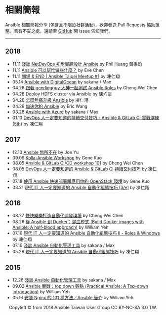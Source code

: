 # 相關簡報

Ansible 相關簡報分享 (包含且不限於社群活動)，歡迎發送 Pull Requests 協助匯整。若有不妥之處，還請至 [GitHub](https://github.com/ansible-tw/ansible-tw.github.io/issues/new) 開 issue 告知我們。

----

## 2018

* 11.11 [淺談 NetDevOps 初步實踐設計 Ansible](https://www.slideshare.net/secret/ePD4c0AxQagQTu) by Phil Huang 黃秉鈞
* 11.11 [Ansible 可以幫忙做些什麼？](https://www.slideshare.net/secret/ePD4c0AxQagQTu) by Eve Chen
* 11.11 [開場 & END | Ansible Taipei Meetup #1](https://speakerdeck.com/chusiang/begin-and-end-of-ansible-taipei-meetup-1st) by 凍仁翔
* 05.14 [Ansible with DigitalOcean](https://docs.google.com/presentation/d/1qw_S2ranHvS22Jk6HX64D_gFBu-XSRyFEhLJ-AWddGA/mobilepresent?slide=id.p) by sakana / Max
* 04.28 [跟著 geerlingguy 大神一起測試 Ansible Roles](https://www.slideshare.net/warfan/geerlingguy-ansible-roles) by Cheng Wei Chen
* 04.28 [Deploy HDFS cluster via Ansible](https://docs.google.com/presentation/d/11YuRZpVyH1rr00qxe9JsjAipYcB7gGNYOlIMlV3kSYo/edit?usp=sharing) by 陳均豪
* 04.28 [怎麼無痛升級 Ansible](https://speakerdeck.com/chusiang/how-to-stable-upgrade-the-ansible) by 凍仁翔
* 04.28 [加速你的 Ansible](https://speakerdeck.com/eric8230/jia-su-ni-de-ansible) by Eric Wang
* 03.28 [Ansible with Azure](https://docs.google.com/presentation/d/1zwuPqhLUy431B5GChtkhHv_hCkHnuZ3IpC8gMUFOIRg/edit?usp=sharing) by sakana / Max
* 01.13 [DevOps 人一定要知道的持續交付技巧 - Ansible & GitLab CI 實戰演練 (5th)](https://speakerdeck.com/chusiang/continuous-delivery-workshop-with-ansible-x-gitlab-ci-5th) by 凍仁翔

## 2017

* 12.13 [Ansible 無所不在][Ansible_Technical_Deck] by Joe Yu
* 09.09 [Kolla-Ansible Workshop](https://docs.google.com/presentation/d/1LRGXzHIV8jTosloWS5l6CKYYxxqStq9LKe78wqbb6nk/edit?usp=sharing) by Gene Kuo
* 08.05 [Ansible & GitLab CI/CD workshop 101](http://blog.chengweichen.com/2017/08/coscup-2017-ansible-gitlab-cicd.html) by Cheng Wei Chen
* 08.05 [DevOps 人一定要知道的 Ansible & GitLab CI 持續交付技巧](https://speakerdeck.com/chusiang/continuous-delivery-with-ansible-x-gitlab-ci) by 凍仁翔
* 07.18 [使用 Ansible 快速部署跟應用你的 OpenStack 環境](https://speakerdeck.com/igene/deploy-and-use-openstack-with-ansible) by Gene Kuo
* 03.21 [現代 IT 人一定要知道的 Ansible 自動化組態技巧 (3/e)](https://speakerdeck.com/chusiang/automate-with-ansible-basic-3e) by 凍仁翔

[Ansible_Technical_Deck]: https://img.en25.com/Web/RedHat/%7B9388ea59-82b4-4da2-bb62-cfc42d525069%7D_05.Ansible_Technical_Deck_-_FY18_(Joe_Yu).pdf

## 2016

* 08.27 [快快樂樂打造自動化開發環境](http://www.slideshare.net/warfan/ss-65422539) by Cheng Wei Chen
* 08.26 [從 Ansible 到 Docker：混血模式 (Build Docker images with Ansible: A half-blood approach)](http://www.slideshare.net/williamyeh/ansible-docker-65362893) by William Yeh
* 07.16 [現代 IT 人一定要知道的 Ansible 自動化組態技巧 Ⅱ - Roles & Windows](https://speakerdeck.com/chusiang/xian-dai-it-ren-ding-yao-zhi-dao-de-ansible-zi-dong-hua-zu-tai-ji-qiao-ii-roles-and-windows) by 凍仁翔
* 07.16 [淺談 Ansible 自動化管理工具](https://docs.google.com/presentation/d/1ZDCulOunoIhlRCLKbpoU8SR0rSr_aMBcX6tUps7Po0A/edit?usp=sharing) by sakana / Max
* 05.28 [現代 IT 人一定要知道的 Ansible 自動化組態技巧](https://speakerdeck.com/chusiang/xian-dai-it-ren-ding-yao-zhi-dao-de-ansible-zi-dong-hua-zu-tai-ji-qiao) by 凍仁翔

## 2015

* 12.26 [淺談 Ansible 自動化管理工具](https://docs.google.com/presentation/d/136VKHI_H8wKyrLIm1eaTMLz82uoPgjV4zTiGb1_-_Ig/edit?usp=sharing) by sakana / Max
* 09.02 [Ansible 實戰：top down 觀點 (Practical Ansible: A Top-down Introduction)](https://www.slideshare.net/williamyeh/ansible-top-down) by William Yeh
* 05.16 [安裝 Nginx 的 101 種方法／Ansible 簡介](https://prezi.com/gugpnfsn05a8/) by William Yeh

<div style="text-align: center;">
Copyleft © from 2018 Ansible Taiwan User Group CC BY-NC-SA 3.0 TW.
</div>
